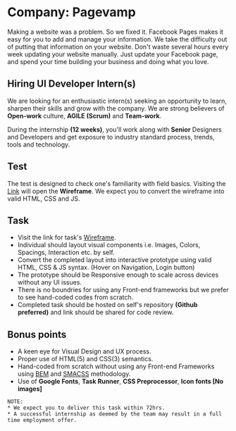 # Company: Pagevamp

Making a website was a problem. So we fixed it. Facebook Pages makes it easy for you to add and manage your information. We take the difficulty out of putting that information on your website. Don't waste several hours every week updating your website manually. Just update your Facebook page, and spend your time building your business and doing what you love.


## Hiring **UI Developer** Intern(s)

We are looking for an enthusiastic intern(s) seeking an opportunity to learn, sharpen their skills and grow with the company. We are strong believers of **Open-work** culture, **AGILE (Scrum)** and **Team-work**.

During the internship **(12 weeks)**, you'll work along with **Senior** Designers and Developers and get exposure to industry standard process, trends, tools and technology. 


## Test
The test is designed to check one's familiarity with field basics. Visiting the [Link](http://te56v1.axshare.com/#c=2) will open the **Wireframe**. We expect you to convert the wireframe into valid HTML, CSS and JS.


## Task

 * Visit the link for task's [Wireframe](http://te56v1.axshare.com/#c=2).
 * Individual should layout visual components i.e. Images, Colors, Spacings, Interaction etc. by self.
 * Convert the completed layout into interactive prototype using valid HTML, CSS & JS syntax. (Hover on Navigation, Login button)
 * The prototype should be Responsive enough to scale across devices without any UI issues.
 * There is no boundries for using any Front-end frameworks but we prefer to see hand-coded codes from scratch.
 * Completed task should be hosted on self's repository **(Github preferred)** and link should be shared for code review.


## Bonus points

 * A keen eye for Visual Design and UX process.
 * Proper use of HTML(5) and CSS(3) semantics.
 * Hand-coded from scratch without using any Front-end Frameworks using [BEM](http://getbem.com/) and [SMACSS](https://smacss.com/) methodology.
 * Use of **Google Fonts**, **Task Runner**, **CSS Preprocessor**, **Icon fonts [No images]**

```
NOTE: 
* We expect you to deliver this task within 72hrs.
* A successful internship as deemed by the team may result in a full time employment offer.
```
